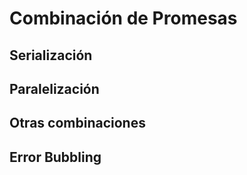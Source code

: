 # Combinación de Promesas
## Serialización
## Paralelización
## Otras combinaciones
## Error Bubbling
